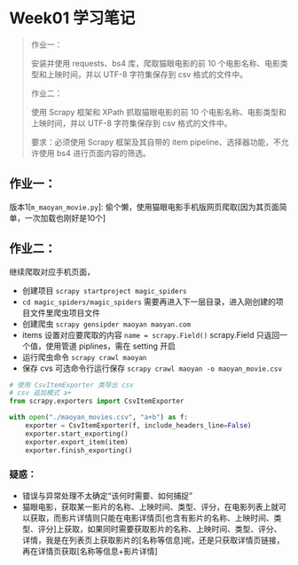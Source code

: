 # Week01 学习笔记

> 作业一：
> 
> 安装并使用 requests、bs4 库，爬取猫眼电影的前 10 个电影名称、电影类型和上映时间，并以 UTF-8 字符集保存到 csv 格式的文件中。
> 
> 作业二：
> 
> 使用 Scrapy 框架和 XPath 抓取猫眼电影的前 10 个电影名称、电影类型和上映时间，并以 UTF-8 字符集保存到 csv 格式的文件中。
> 
> 要求：必须使用 Scrapy 框架及其自带的 item pipeline、选择器功能，不允许使用 bs4 进行页面内容的筛选。

## 作业一：

版本1[`m_maoyan_movie.py`]: 偷个懒，使用猫眼电影手机版网页爬取[因为其页面简单，一次加载也刚好是10个]

## 作业二：
  
继续爬取对应手机页面，
- 创建项目 `scrapy startproject magic_spiders`
- `cd magic_spiders/magic_spiders` 需要再进入下一层目录，进入刚创建的项目文件里爬虫项目文件
- 创建爬虫 `scrapy gensipder maoyan maoyan.com`
- items 设置对应要爬取的内容 `name = scrapy.Field()` scrapy.Field 只返回一个值，使用管道 piplines，需在 setting 开启
- 运行爬虫命令 `scrapy crawl maoyan`
- 保存 cvs 可选命令行运行保存 `scrapy crawl maoyan -o maoyan_movie.csv`
  
  
```python
# 使用 CsvItemExporter 类导出 csv
# csv 追加模式 a+
from scrapy.exporters import CsvItemExporter

with open("./maoyan_movies.csv", "a+b") as f:
    exporter = CsvItemExporter(f, include_headers_line=False)
    exporter.start_exporting()
    exporter.export_item(item)
    exporter.finish_exporting()
```

### 疑惑：

- 错误与异常处理不太确定“该何时需要、如何捕捉”
- 猫眼电影，获取某一影片的名称、上映时间、类型、评分，在电影列表上就可以获取，而影片详情则只能在电影详情页[也含有影片的名称、上映时间、类型、评分]上获取，如果同时需要获取影片的名称、上映时间、类型、评分、详情，我是在列表页上获取影片的[名称等信息]呢，还是只获取详情页链接，再在详情页获取[名称等信息+影片详情]